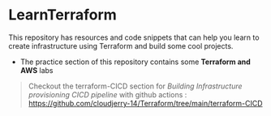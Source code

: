 # LearnTerraform

This repository has resources and code snippets that can help you learn to create infrastructure using Terraform and build some cool projects.

* The practice section of this repository contains some **Terraform and AWS** labs 


> Checkout the terraform-CICD section for *Building Infrastructure provisioning CICD pipeline* with github actions : https://github.com/cloudjerry-14/Terraform/tree/main/terraform-CICD
